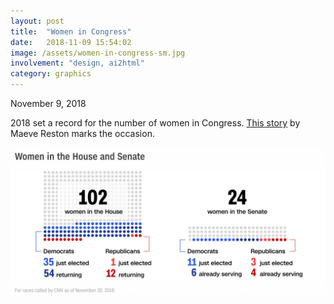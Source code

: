 ```yaml
---
layout: post
title:  "Women in Congress"
date:   2018-11-09 15:54:02
image: /assets/women-in-congress-sm.jpg
involvement: "design, ai2html"
category: graphics
---
```


<p class="date" markdown="1">
November 9, 2018
</p>

2018 set a record for the number of women in Congress. [This story](https://www.cnn.com/2018/11/07/politics/history-making-night-for-women/index.html) by Maeve Reston marks the occasion.


[![Dot chart of women in the House and Senate.](/assets/women-in-congress.jpg)](https://www.cnn.com/2018/11/07/politics/history-making-night-for-women/index.html)
